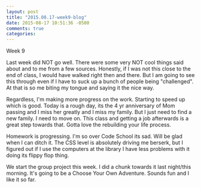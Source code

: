 ```yaml
---
layout: post
title: "2015.08.17-week9-blog"
date: 2015-08-17 10:51:36 -0500
comments: true
categories: 
---
```


Week 9

Last week did NOT go well.  There were some very NOT cool things said about and to me from a few sources.  Honestly, if I was not this close to the end of class, I would have walked right then and there.  But I am going to see this through even if I have to suck up a bunch of people being "challenged".  At that is so me biting my tongue and saying it the nice way. 

Regardless, I'm making more progress on the work.  Starting to speed up which is good.  Today is a rough day, its the 4 yr anniversary of Mom passing and I miss her greatly and I miss my family.  But I just need to find a new family.  I need to move on.  This class and getting a job afterwards is a great step towards that.  Gotta love the rebuilding your life process.

Homework is progressing.  I'm so over Code School its sad.  Will be glad when I can ditch it.  The CSS level is absolutely driving me berserk, but I figured out if I use the computers at the library I have less problems with it doing its flippy flop thing.

We start the group project this week.  I did a chunk towards it last night/this morning.  It's going to be a Choose Your Own Adventure.  Sounds fun and I like it so far.